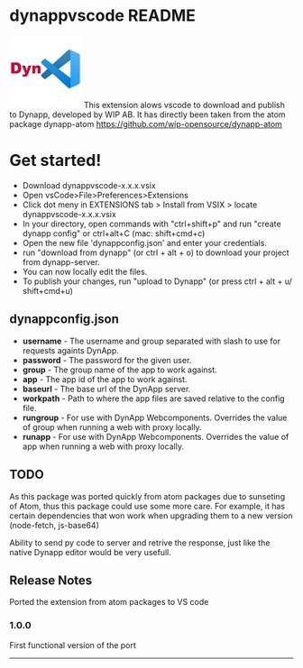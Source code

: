 # dynappvscode README
![Alt text](icon.png "a title")
This extension alows vscode to download and publish to Dynapp, developed by WIP AB. 
It has directly been taken from the atom package dynapp-atom
https://github.com/wip-opensource/dynapp-atom

# Get started!
* Download dynappvscode-x.x.x.vsix
* Open vsCode>File>Preferences>Extensions
* Click dot meny in EXTENSIONS tab > Install from VSIX > locate dynappvscode-x.x.x.vsix
* In your directory, open commands with "ctrl+shift+p" and run "create dynapp config" or ctrl+alt+C (mac: shift+cmd+c) 
* Open the new file 'dynappconfig.json' and enter your credentials.
* run "download from dynapp" (or ctrl + alt + o) to download your project from dynapp-server.
* You can now locally edit the files.
* To publish your changes, run "upload to Dynapp" (or press ctrl + alt + u/ shift+cmd+u)

## dynappconfig.json

* **username** - The username and group separated with slash to use for requests againts DynApp.
* **password** - The password for the given user.
* **group** - The group name of the app to work against.
* **app** - The app id of the app to work against.
* **baseurl** - The base url of the DynApp server.
* **workpath** - Path to where the app files are saved relative to the config file.
* **rungroup** - For use with DynApp Webcomponents. Overrides the value of group when running a web with proxy locally.
* **runapp** - For use with DynApp Webcomponents. Overrides the value of app when running a web with proxy locally.

## TODO
As this package was ported quickly from atom packages due to sunseting of Atom, thus this package could use some more care.
For example, it has certain dependencies that won work when upgrading them to a new version (node-fetch, js-base64)

Ability to send py code to server and retrive the response, just like the native Dynapp editor would be very usefull.

## Release Notes

Ported the extension from atom packages to VS code

### 1.0.0
First functional version of the port


---


